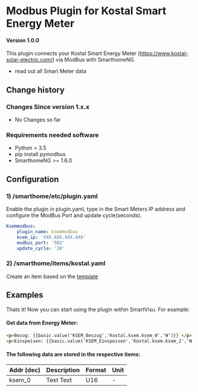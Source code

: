 # Modbus Plugin for Kostal Smart Energy Meter

#### Version 1.0.0

This plugin connects your Kostal Smart Energy Meter (https://www.kostal-solar-electric.com/) via ModBus with SmarthomeNG.
- read out all Smart Meter data

## Change history

### Changes Since version 1.x.x

- No Changes so far


### Requirements needed software

* Python > 3.5
* pip install pymodbus
* SmarthomeNG >= 1.6.0

## Configuration

### 1) /smarthome/etc/plugin.yaml

Enable the plugin in plugin.yaml, type in the Smart Meters IP address and configure the ModBus Port and update cycle(seconds).

```yaml
Ksemmodbus:
    plugin_name: ksemmodbus
    ksem_ip: 'XXX.XXX.XXX.XXX'
    modbus_port: '502'
    update_cycle: '20'
```

### 2) /smarthome/items/kostal.yaml

Create an item based on the [template](files/kostal_item_template.yaml)


## Examples

Thats it! Now you can start using the plugin within SmartVisu.
For example:

#### Get data from Energy Meter:
```html
<p>Bezug: {{basic.value('KSEM_Beszug','Kostal.ksem.ksem_0','W')}} </p>
<p>Einspeisen: {{basic.value('KSEM_Einspeisen','Kostal.ksem.ksem_2','W')}} </p>

```


#### The following data are stored in the respective items:

| Addr (dec)        | Description                                       | Format | Unit    |
|-------------------|---------------------------------------------------|--------|---------|
| ksem_0            | Text Text                                         | U16    | -       |






